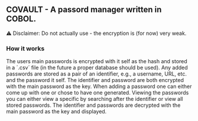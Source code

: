 ## COVAULT - A passord manager written in COBOL.
⚠️ Disclaimer: Do not actually use - the encryption is (for now) very weak.

### How it works
The users main passwords is encrypted with it self as the hash and stored in a ´.csv´ file (in the future a proper database should be used). Any added passwords are stored as a pair of an identifier, e.g., a username, URL, etc. and the password it self. The identifier and password are both encrypted with the main password as the key. When adding a password one can either come up with one or chose to have one generated. Viewing the passwords you can either view a specific by searching after the identifier or view all stored passwords. The identifier and passwords are decrypted with the main password as the key and displayed.
